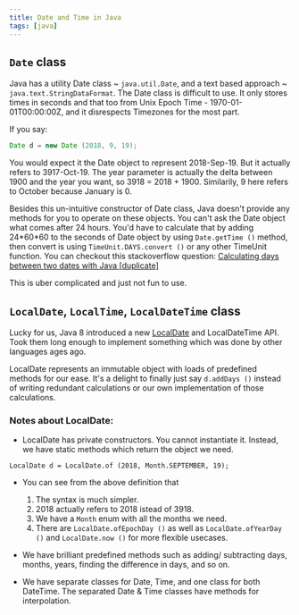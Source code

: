```yaml
---
title: Date and Time in Java
tags: [java]
---
```


## `Date` class

Java has a utility Date class ~ `java.util.Date`, and a text based approach ~ `java.text.StringDataFormat`. The Date class is difficult to use. It only stores times in seconds and that too from Unix Epoch Time - 1970-01-01T00:00:00Z, and it disrespects Timezones for the most part.

If you say: 
```java
Date d = new Date (2018, 9, 19);
```

You would expect it the Date object to represent 2018-Sep-19. But it actually refers to 3917-Oct-19. The year parameter is actually the delta between 1900 and the year you want, so 3918 = 2018 + 1900. Similarily, 9 here refers to October because January is 0.

Besides this un-intuitive constructor of Date class, Java doesn't provide any methods for you to operate on these objects. You can't ask the Date object what comes after 24 hours. You'd have to calculate that by adding 24\*60\*60 to the seconds of Date object by using `Date.getTime ()` method, then convert is using `TimeUnit.DAYS.convert ()` or any other TimeUnit function. You can checkout this stackoverflow question: [Calculating days between two dates with Java \[duplicate\]
](https://stackoverflow.com/questions/20165564/calculating-days-between-two-dates-with-java)

This is uber complicated and just not fun to use. 

## `LocalDate`, `LocalTime`, `LocalDateTime` class

Lucky for us, Java 8 introduced a new [LocalDate](https://docs.oracle.com/javase/8/docs/api/java/time/LocalDate.html) and LocalDateTime API. Took them long enough to implement something which was done by other languages ages ago.

LocalDate represents an immutable object with loads of predefined methods for our ease. It's a delight to finally just say `d.addDays ()` instead of writing redundant calculations or our own implementation of those calculations.

### Notes about LocalDate:

* LocalDate has private constructors. You cannot instantiate it. Instead, we have static methods which return the object we need.

`LocalDate d = LocalDate.of (2018, Month.SEPTEMBER, 19);`

* You can see from the above definition that 
    1. The syntax is much simpler.
    2. 2018 actually refers to 2018 istead of 3918.
    3. We have a `Month` enum with all the months we need.
    4. There are `LocalDate.ofEpochDay ()` as well as `LocalDate.ofYearDay ()` and `LocalDate.now ()` for more flexible usecases.

* We have brilliant predefined methods such as adding/ subtracting days, months, years, finding the difference in days, and so on.

* We have separate classes for Date, Time, and one class for both DateTime. The separated Date & Time classes have methods for interpolation.
